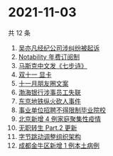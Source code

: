 # 2021-11-03

共 12 条

<!-- BEGIN ZHIHUSEARCH -->
<!-- 最后更新时间 Wed Nov 03 2021 01:17:41 GMT+0800 (China Standard Time) -->
1. [吴亦凡经纪公司涉纠纷被起诉](https://www.zhihu.com/search?q=吴亦凡)
1. [Notability 年费订阅制](https://www.zhihu.com/search?q=notability)
1. [马斯克中文发《七步诗》](https://www.zhihu.com/search?q=马斯克)
1. [双十一 显卡](https://www.zhihu.com/search?q=显卡)
1. [十一月朋友圈文案](https://www.zhihu.com/search?q=十一月)
1. [渤海银行涉事员工失联](https://www.zhihu.com/search?q=渤海银行)
1. [东京地铁纵火砍人事件](https://www.zhihu.com/search?q=东京地铁)
1. [事业单位招聘不得限制毕业院校](https://www.zhihu.com/search?q=事业单位招聘)
1. [北京新增 4 例家庭聚集性疫情](https://www.zhihu.com/search?q=北京疫情)
1. [无职转生 Part.2 更新 ](https://www.zhihu.com/search?q=无职转生)
1. [字节跳动调整组织架构](https://www.zhihu.com/search?q=字节跳动)
1. [成都金牛区新增 1 例本土病例](https://www.zhihu.com/search?q=成都疫情)
<!-- END ZHIHUSEARCH -->
